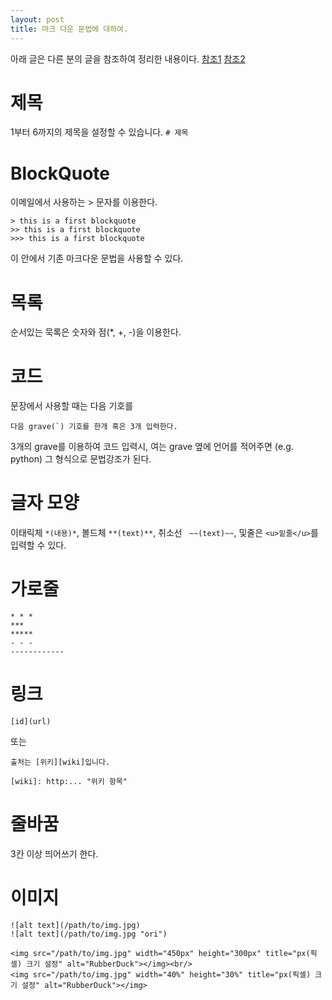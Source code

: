 ```yaml
---
layout: post
title: 마크 다운 문법에 대하여.
---
```


아래 글은 다른 분의 글을 참조하여 정리한 내용이다.
[참조1](https://gist.github.com/ihoneymon/652be052a0727ad59601)
[참조2](https://heropy.blog/2017/09/30/markdown/)

# 제목
1부터 6까지의 제목을 설정할 수 있습니다.
``` # 제목 ```

# BlockQuote
이메일에서 사용하는 > 문자를 이용한다.

```
> this is a first blockquote
>> this is a first blockquote
>>> this is a first blockquote
```
이 안에서 기존 마크다운 문법을 사용할 수 있다.

# 목록
순서있는 묵록은 숫자와 점(*, +, -)을 이용한다.

# 코드
문장에서 사용할 때는 다음 기호를

```
다음 grave(`) 기호를 한개 혹은 3개 입력한다.
```
3개의 grave를 이용하여 코드 입력시, 여는 grave 옆에 언어를 적어주면 (e.g. python) 그 형식으로 문법강조가 된다.

# 글자 모양
이태릭체 ` *(내용)* `, 볼드체 ` **(text)** `, 취소선 ` ~~(text)~~`, 및줄은 ` <u>밑줄</u> `를 입력할 수 있다.

# 가로줄
```
* * *
***
*****
- - - 
------------
```

# 링크
```
[id](url)
```
또는
```
출처는 [위키][wiki]입니다.

[wiki]: http:... "위키 항목"
```

# 줄바꿈
3칸 이상 띄어쓰기 한다.

# 이미지
```
![alt text](/path/to/img.jpg)
![alt text](/path/to/img.jpg "ori")

<img src="/path/to/img.jpg" width="450px" height="300px" title="px(픽셀) 크기 설정" alt="RubberDuck"></img><br/>
<img src="/path/to/img.jpg" width="40%" height="30%" title="px(픽셀) 크기 설정" alt="RubberDuck"></img>
```
